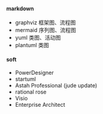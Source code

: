 
#### markdown
* graphviz 框架图、流程图
* mermaid 序列图、流程图
* yuml  类图、活动图
* plantuml 类图

#### soft
* PowerDesigner
* startuml
* Astah Professional (jude update)
* rational rose
* Visio
* Enterprise Architect